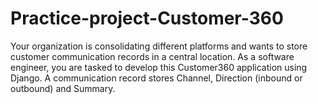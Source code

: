 # Practice-project-Customer-360
Your organization is consolidating different platforms and wants to store customer communication records in a central location. As a software engineer, you are tasked to develop this Customer360 application using Django.  A communication record stores Channel, Direction (inbound or outbound) and Summary. 

